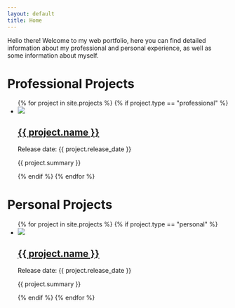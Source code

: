 ```yaml
---
layout: default
title: Home
---
```


<p> Hello there! Welcome to my web portfolio, here you can find detailed information about my professional and personal experience, as well as some information about myself.</p>

<h1>Professional Projects</h1>

<div class="projectviewer">
  <ul>
    {% for project in site.projects %}
      {% if project.type == "professional" %}
      <li>
        <div class="projectcontainer" onclick="window.location='{{ project.url | relative_url }}'">
          <img src="{{ project.imageurl | relative_url }}" class="projectimage">
          <div class="projectpreview">
            <div>
              <h2><a href="{{ project.url | relative_url }}">{{ project.name }}</a></h2>
              <!-- <h3>{{ project.type }}</h3> -->
              <p>Release date: {{ project.release_date }}</p>
              <p> {{ project.summary }} </p>
            </div>
          </div>
        </div>
      </li>
      {% endif %}
    {% endfor %}
  </ul>
</div>

<h1>Personal Projects</h1>

<div class="projectviewer">
  <ul>
    {% for project in site.projects %}
      {% if project.type == "personal" %}
      <li>
        <div class="projectcontainer" onclick="window.location='{{ project.url | relative_url }}'">
          <img src="{{ project.imageurl | relative_url }}" class="projectimage">
          <div class="projectpreview">
            <div>
              <h2><a href="{{ project.url | relative_url }}">{{ project.name }}</a></h2>
              <!-- <h3>{{ project.type }}</h3> -->
              <p>Release date: {{ project.release_date }}</p>
              <p> {{ project.summary }} </p>
            </div>
          </div>
        </div>
      </li>
      {% endif %}
    {% endfor %}
  </ul>
</div>
